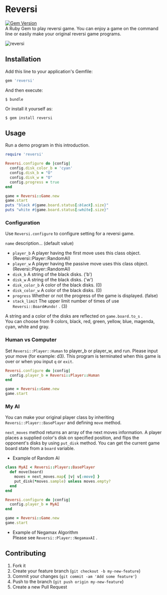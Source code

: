 # Reversi

[![Gem Version](https://badge.fury.io/rb/reversi.svg)](http://badge.fury.io/rb/reversi)  
A Ruby Gem to play reversi game. You can enjoy a game on the command line or easily make your original reversi game programs.  

![reversi](https://github.com/seinosuke/reversi/blob/master/images/reversi.gif)

## Installation

Add this line to your application's Gemfile:

```ruby
gem 'reversi'
```

And then execute:

    $ bundle

Or install it yourself as:

    $ gem install reversi

## Usage

Run a demo program in this introduction.

```ruby
require 'reversi'

Reversi.configure do |config|
  config.disk_color_b = 'cyan'
  config.disk_b = "O"
  config.disk_w = "O"
  config.progress = true
end

game = Reversi::Game.new
game.start
puts "black #{game.board.status[:black].size}"
puts "white #{game.board.status[:white].size}"
```

### Configuration

Use `Reversi.configure` to configure setting for a reversi game.  

`name` description... (default value)  

* `player_b` A player having the first move uses this class object. (Reversi::Player::RandomAI)
* `player_w` A player having the passive move uses this class object. (Reversi::Player::RandomAI)
* `disk_b` A string of the black disks. ('b')
* `disk_w` A string of the black disks. ('w')
* `disk_color_b` A color of the black disks. (0)
* `disk_color_w` A color of the black disks. (0)
* `progress` Whether or not the progress of the game is displayed. (false)
* `stack_limit` The upper limit number of times of use `Reversi::Board#undo!` . (3)

A string and a color of the disks are reflected on `game.board.to_s` .  
You can choose from 9 colors, black, red, green, yellow, blue, magenda, cyan, white and gray.  

### Human vs Computer

Set `Reversi::Player::Human` to player_b or player_w, and run. Please input your move (for example: d3). This program is terminated when this game is over or when you input `q` or `exit`.  

```ruby
Reversi.configure do |config|
  config.player_b = Reversi::Player::Human
end

game = Reversi::Game.new
game.start
```

### My AI

You can make your original player class by inheriting `Reversi::Player::BasePlayer` and defining `move` method.  

`next_moves` method returns an array of the next moves information. A player places a supplied color's disk on specified position, and flips the opponent's disks by using `put_disk` method. You can get the current game board state from a `board` variable.

 * Example of Random AI

```ruby
class MyAI < Reversi::Player::BasePlayer
  def move(board)
    moves = next_moves.map{ |v| v[:move] }
    put_disk(*moves.sample) unless moves.empty?
  end
end

Reversi.configure do |config|
  config.player_b = MyAI
end

game = Reversi::Game.new
game.start
```

 * Example of Negamax Algorithm  
Please see `Reversi::Player::NegamaxAI` .

## Contributing

1. Fork it
2. Create your feature branch (`git checkout -b my-new-feature`)
3. Commit your changes (`git commit -am 'Add some feature'`)
4. Push to the branch (`git push origin my-new-feature`)
5. Create a new Pull Request
